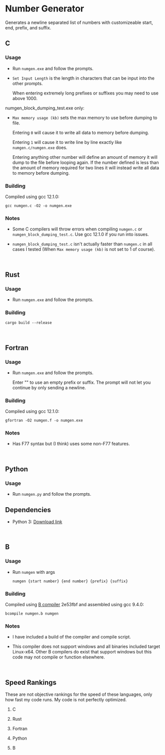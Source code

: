 # Number Generator

Generates a newline separated list of numbers with customizeable start, end, prefix, and suffix.

## C

### Usage

- Run `numgen.exe` and follow the prompts.

- `Set Input Length` is the length in characters that can be input into the other prompts. 

    When entering extremely long prefixes or suffixes you may need to use above 1000.

numgen_block_dumping_test.exe only:

- `Max memory usage (kb)` sets the max memory to use before dumping to file.

    Entering `0` will cause it to write all data to memory before dumping.

    Entering `1` will cause it to write line by line exactly like `numgen.c/numgen.exe` does.

    Entering anything other number will define an amount of memory it will dump to the file before looping again. If the number defined is less than the amount of memory required for two lines it will instead write all data to memory before dumping.

### Building

Compiled using gcc 12.1.0:

```
gcc numgen.c -O2 -o numgen.exe
```

### Notes

- Some C compilers will throw errors when compiling `numgen.c` or `numgen_block_dumping_test.c`. Use gcc 12.1.0 if you run into issues.

- `numgen_block_dumping_test.c` isn't actually faster than `numgen.c` in all cases I tested (When `Max memory usage (kb)` is not set to 1 of course).

<br>

## Rust

### Usage

- Run `numgen.exe` and follow the prompts.

### Building

```
cargo build --release
```

<br>

## Fortran

### Usage

- Run `numgen.exe` and follow the prompts.

    Enter "" to use an empty prefix or suffix. The prompt will not let you continue by only sending a newline.

### Building

Compiled using gcc 12.1.0:

```
gfortran -O2 numgen.f -o numgen.exe
```

### Notes

- Has F77 syntax but (I think) uses some non-F77 features.

<br>

## Python

### Usage

- Run `numgen.py` and follow the prompts.

## Dependencies

- Python 3: [Download link](https://www.python.org/downloads/)

<br>

## B

### Usage

- Run `numgen` with args

    ```
    numgen {start number} {end number} {prefix} {suffix}
    ```

### Building

Compiled using [B compiler](https://github.com/aap/b) 2e53fbf and assembled using gcc 9.4.0:

```
bcompile numgen.b numgen
```

### Notes

- I have included a build of the compiler and compile script.

- This compiler does not support windows and all binaries included target Linux-x64. Other B compilers do exist that support windows but this code may not compile or function elsewhere.

<br>

## Speed Rankings

These are not objective rankings for the speed of these languages, only how fast my code runs. My code is not perfectly optimized.

1. C

2. Rust

3. Fortran

4. Python

5. B